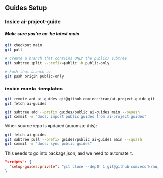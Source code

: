## Guides Setup

### Inside ai-project-guide
##### Make sure you're on the latest main
```sh
git checkout main
git pull

# Create a branch that contains ONLY the public/ subtree
git subtree split --prefix=public -b public-only

# Push that branch up
git push origin public-only
```

### inside manta-templates
```sh
git remote add ai-guides git@github.com:ecorkran/ai-project-guide.git
git fetch ai-guides

git subtree add --prefix guides/public ai-guides main --squash
git commit -m "docs: import public guides from ai-project-guides"
```

When source repo is updated (automate this):
```sh
git fetch ai-guides
git subtree pull --prefix guides/public ai-guides main --squash
git commit -m "docs: sync public guides"
```

This needs to go into package.json, and we need to automate it.
```json
"srcipts": {
  "setup-guides:private": "git clone --depth 1 git@github.com:ecorkran/ai-project-guides.git tmp-guides && rsync -a --delete tmp-guides/private/ ./project-documents && rm -rf tmp-guides && pnpm setup-guides"
}
```
